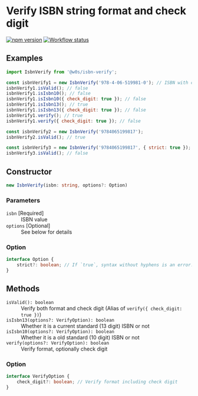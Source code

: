 # Verify ISBN string format and check digit

[![npm version](https://badge.fury.io/js/%40w0s%2Fisbn-verify.svg)](https://www.npmjs.com/package/@w0s/isbn-verify)
[![Workflow status](https://github.com/SaekiTominaga/npm/actions/workflows/isbn-verify.yml/badge.svg)](https://github.com/SaekiTominaga/npm/actions/workflows/isbn-verify.yml)

## Examples

```JavaScript
import IsbnVerify from '@w0s/isbn-verify';

const isbnVerify1 = new IsbnVerify('978-4-06-519981-0'); // ISBN with correct format but wrong check digit
isbnVerify1.isValid(); // false
isbnVerify1.isIsbn10(); // false
isbnVerify1.isIsbn10({ check_digit: true }); // false
isbnVerify1.isIsbn13(); // true
isbnVerify1.isIsbn13({ check_digit: true }); // false
isbnVerify1.verify(); // true
isbnVerify1.verify({ check_digit: true }); // false

const isbnVerify2 = new IsbnVerify('9784065199817');
isbnVerify2.isValid(); // true

const isbnVerify3 = new IsbnVerify('9784065199817', { strict: true });
isbnVerify3.isValid(); // false
```

## Constructor

```TypeScript
new IsbnVerify(isbn: string, options?: Option)
```

### Parameters

<dl>
<dt><code>isbn</code> [Required]</dt>
<dd>ISBN value</dd>
<dt><code>options</code> [Optional]</dt>
<dd>See below for details</dd>
</dl>

### Option

```TypeScript
interface Option {
	strict?: boolean; // If `true`, syntax without hyphens is an error. If not specified, it defaults to `false`
}
```

## Methods

<dl>
<dt><code>isValid(): boolean</code></dt>
<dd>Verify both format and check digit (Alias of <code>verify({ check_digit: true })</code>)</dd>
<dt><code>isIsbn13(options?: VerifyOption): boolean</code></dt>
<dd>Whether it is a current standard (13 digit) ISBN or not</dd>
<dt><code>isIsbn10(options?: VerifyOption): boolean</code></dt>
<dd>Whether it is a old standard (10 digit) ISBN or not</dd>
<dt><code>verify(options?: VerifyOption): boolean</code></dt>
<dd>Verify format, optionally check digit</dd>
</dl>

### Option

```TypeScript
interface VerifyOption {
	check_digit?: boolean; // Verify format including check digit
}
```
